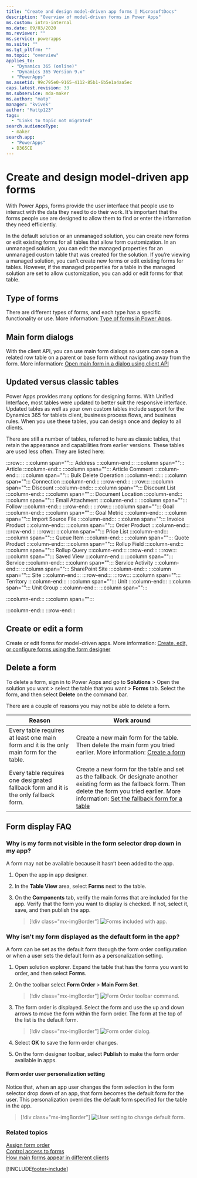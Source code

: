 ```yaml
---
title: "Create and design model-driven app forms | MicrosoftDocs"
description: "Overview of model-driven forms in Power Apps"
ms.custom: intro-internal
ms.date: 09/03/2020
ms.reviewer: ""
ms.service: powerapps
ms.suite: ""
ms.tgt_pltfrm: ""
ms.topic: "overview"
applies_to: 
  - "Dynamics 365 (online)"
  - "Dynamics 365 Version 9.x"
  - "PowerApps"
ms.assetid: 99c795e0-9165-4112-85b1-6b5e1a4aa5ec
caps.latest.revision: 33
ms.subservice: mda-maker
ms.author: "matp"
manager: "kvivek"
author: "Mattp123"
tags: 
  - "Links to topic not migrated"
search.audienceType: 
  - maker
search.app: 
  - "PowerApps"
  - D365CE
---
```

# Create and design model-driven app forms 

With Power Apps, forms provide the user interface that people use to interact with the data they need to do their work. It's important that the forms people use are designed to allow them to find or enter the information they need efficiently. 

In the default solution or an unmanaged solution, you can create new forms or edit existing forms for all tables that allow form customization. 
In an unmanaged solution, you can edit the managed properties for an unmanaged custom table that was created for the solution.
If you’re viewing a managed solution, you can’t create new forms or edit existing forms for tables. However, if the managed properties for a table in the managed solution are set to allow customization, you can add or edit forms for that table. 
  

<a name="BKMK_TypesOfForms"></a> 
## Type of forms
There are different types of forms, and each type has a specific functionality or use. More information: [Type of forms in Power Apps](types-forms.md).  

## Main form dialogs
With the client API, you can use main form dialogs so users can open a related row table on a parent or base form without navigating away from the form. More information: [Open main form in a dialog using client API](../../developer/model-driven-apps/customize-entity-forms.md#open-main-form-in-a-dialog-using-client-api) 
  
<a name="BKMK_FormDifferencesByEntity"></a>   
## Updated versus classic tables  
Power Apps provides many options for designing forms. With Unified Interface, most tables were updated to better suit the responsive interface. Updated tables as well as your own custom tables include support for the Dynamics 365 for tablets client, business process flows, and business rules. When you use these tables, you can design once and deploy to all clients.  
  
There are still a number of tables, referred to here as classic tables, that retain the appearance and capabilities from earlier versions. These tables are used less often. They are listed here:  

:::row:::
   :::column span="":::
      Address
   :::column-end:::
   :::column span="":::
      Article
   :::column-end:::
   :::column span="":::
      Article Comment
   :::column-end:::
   :::column span="":::
      Bulk Delete Operation
   :::column-end:::
   :::column span="":::
      Connection
   :::column-end:::
:::row-end:::
:::row:::
   :::column span="":::
      Discount
   :::column-end:::
   :::column span="":::
      Discount List
   :::column-end:::
   :::column span="":::
      Document Location
   :::column-end:::
   :::column span="":::
      Email Attachment
   :::column-end:::
   :::column span="":::
      Follow
   :::column-end:::
:::row-end:::
:::row:::
   :::column span="":::
      Goal
   :::column-end:::
   :::column span="":::
      Goal Metric
   :::column-end:::
   :::column span="":::
      Import Source File
   :::column-end:::
   :::column span="":::
      Invoice Product
   :::column-end:::
   :::column span="":::
      Order Product
   :::column-end:::
:::row-end:::
:::row:::
   :::column span="":::
      Price List
   :::column-end:::
   :::column span="":::
      Queue Item
   :::column-end:::
   :::column span="":::
      Quote Product
   :::column-end:::
   :::column span="":::
      Rollup Field
   :::column-end:::
   :::column span="":::
      Rollup Query
   :::column-end:::
:::row-end:::
:::row:::
   :::column span="":::
      Saved View
   :::column-end:::
   :::column span="":::
      Service
   :::column-end:::
   :::column span="":::
      Service Activity
   :::column-end:::
   :::column span="":::
      SharePoint Site
   :::column-end:::
   :::column span="":::
      Site
   :::column-end:::
:::row-end:::
:::row:::
   :::column span="":::
      Territory
   :::column-end:::
   :::column span="":::
      Unit
   :::column-end:::
   :::column span="":::
      Unit Group
   :::column-end:::
   :::column span="":::
             
   :::column-end:::
   :::column span="":::
           
   :::column-end:::
:::row-end:::

## Create or edit a form

Create or edit forms for model-driven apps. More information: [Create, edit, or configure forms using the form designer](create-and-edit-forms.md)

## Delete a form
To delete a form, sign in to Power Apps and go to **Solutions** > Open the solution you want > select the table that you want > **Forms** tab. Select the form, and then select **Delete** on the command bar.

There are a couple of reasons you may not be able to delete a form.

|Reason  |Work around  |
|---------|---------|
| Every table requires at least one main form and it is the only main form for the table.   |  Create a new main form for the table. Then delete the main form you tried earlier.  More information: [Create a form](create-and-edit-forms.md#create-a-form)   |
| Every table requires one designated fallback form and it is the only fallback form.   | Create a new form for the table and set as the fallback. Or designate another existing form as the fallback form. Then delete the form you tried earlier. More information: [Set the fallback form for a table](control-access-forms.md#set-the-fallback-form-for-a-table)     |

## Form display FAQ

### Why is my form not visible in the form selector drop down in my app?
A form may not be available because it hasn’t been added to the app.
1. Open the app in app designer.
2. In the **Table View** area, select **Forms** next to the table.
3. On the **Components** tab, verify the main forms that are included for the app. Verify that the form you want to display is checked. If not, select it, save, and then publish the app.

   > [!div class="mx-imgBorder"] 
   > ![Forms included with app.](media/forms-included-in-app.png "Forms included with app")
   
### Why isn't my form displayed as the default form in the app?
A form can be set as the default form through the form order configuration or when a user sets the default form as a personalization setting.
1. Open solution explorer. Expand the table that has the forms you want to order, and then select **Forms**.
2. On the toolbar select **Form Order** > **Main Form Set**. 

   > [!div class="mx-imgBorder"] 
   > ![Form Order toolbar command.](media/form-order-toolbar.png "Form Order toolbar command")
   
3. The form order is displayed. Select the form and use the up and down arrows to move the form within the form order. The form at the top of the list is the default form. 

   > [!div class="mx-imgBorder"] 
   > ![Form order dialog.](media/form-order-dialog.png "Form order dialog")
   
4. Select **OK** to save the form order changes.
5. On the form designer toolbar, select **Publish** to make the form order available in apps.
 
#### Form order user personalization setting
Notice that, when an app user changes the form selection in the form selector drop down of an app, that form becomes the default form for the user. This personalization overrides the default form specified for the table in the app.

   > [!div class="mx-imgBorder"] 
   > ![User setting to change default form.](media/change-form-user-setting.png "User setting to change default form")

### Related topics  
    
[Assign form order](assign-form-order.md) <br />
[Control access to forms](control-access-forms.md) <br />
[How main forms appear in different clients](main-form-presentations.md) <br />


[!INCLUDE[footer-include](../../includes/footer-banner.md)]
